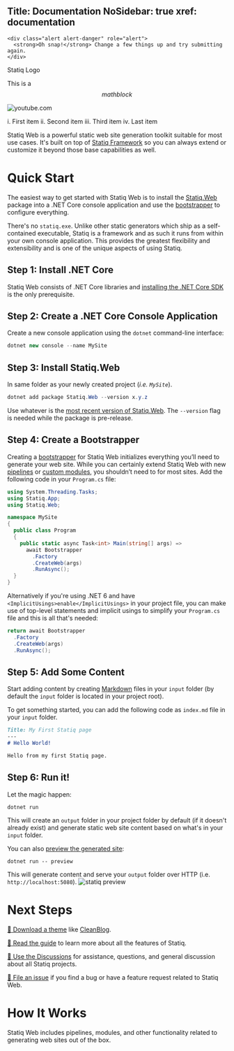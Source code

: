 Title: Documentation
NoSidebar: true
xref: documentation
---
```raw
<div class="alert alert-danger" role="alert">
  <strong>Oh snap!</strong> Change a few things up and try submitting again.
</div>
```

<?# Twitter 1717687765180031074 /?>
<?# YouTube u5ayTqlLWQQ /?>
<?# Link "api" /?>

<?# Figure Src="/img/Logo.png" ?>
Statiq Logo
<?#/ Figure ?>

This is a $$math block$$

![youtube.com](https://www.youtube.com/watch?v=mswPy5bt3TQ)

i. First item
ii. Second item
iii. Third item
iv. Last item

Statiq Web is a powerful static web site generation toolkit suitable for most use cases. It's built on top of [Statiq Framework](xref:bootstrapper) so you can always extend or customize it beyond those base capabilities as well.

# Quick Start

The easiest way to get started with Statiq Web is to install the [Statiq.Web](https://www.nuget.org/packages/Statiq.Web) package into a .NET Core console application and use the [bootstrapper](xref:bootstrapper) to configure everything.

There's no `statiq.exe`. Unlike other static generators which ship as a self-contained executable, Statiq is a framework and as such it runs from within your own console application. This provides the greatest flexibility and extensibility and is one of the unique aspects of using Statiq.

## Step 1: Install .NET Core

Statiq Web consists of .NET Core libraries and [installing the .NET Core SDK](https://dot.net) is the only prerequisite.

## Step 2: Create a .NET Core Console Application

Create a new console application using the `dotnet` command-line interface:

```csharp
dotnet new console --name MySite
```

## Step 3: Install Statiq.Web

In same folder as your newly created project (*i.e. `MySite`*).

```csharp
dotnet add package Statiq.Web --version x.y.z
```

Use whatever is the [most recent version of Statiq.Web](https://www.nuget.org/packages/Statiq.Web). The `--version` flag is needed while the package is pre-release.

## Step 4: Create a Bootstrapper

Creating a [bootstrapper](xref:bootstrapper) for Statiq Web initializes everything you’ll need to generate your web site. While you can certainly extend Statiq Web with new [pipelines](xref:bootstrapper) or [custom modules](xref:bootstrapper), you shouldn’t need to for most sites. Add the following code in your `Program.cs` file:

```csharp
using System.Threading.Tasks;
using Statiq.App;
using Statiq.Web;

namespace MySite
{
  public class Program
  {
    public static async Task<int> Main(string[] args) =>
      await Bootstrapper
        .Factory
        .CreateWeb(args)
        .RunAsync();
  }
}

```

Alternatively if you're using .NET 6 and have `<ImplicitUsings>enable</ImplicitUsings>` in your project file,
you can make use of top-level statements and implicit usings to simplify your `Program.cs` file
and this is all that's needed:

```csharp
return await Bootstrapper
  .Factory
  .CreateWeb(args)
  .RunAsync();
```

## Step 5: Add Some Content

Start adding content by creating [Markdown](xref:bootstrapper) files in your `input` folder (by default the `input` folder is located in your project root).

To get something started, you can add the following code as `index.md` file in your `input` folder.
```md
Title: My First Statiq page
---
# Hello World!

Hello from my first Statiq page.
```

## Step 6: Run it!

Let the magic happen:

```
dotnet run
```

This will create an `output` folder in your project folder by default (if it doesn't already exist) and generate static web site content based on what's in your `input` folder.

You can also [preview the generated site](xref:bootstrapper):

```
dotnet run -- preview
```

This will generate content and serve your `output` folder over HTTP (i.e. `http://localhost:5080`).
![statiq preview](https://user-images.githubusercontent.com/1647294/89655186-0198b580-d8ca-11ea-9db5-bef9a9592161.png)

# Next Steps

[🎨 Download a theme](xref:bootstrapper) like [CleanBlog](https://github.com/statiqdev/CleanBlog).

[📖 Read the guide](xref:bootstrapper) to learn more about all the features of Statiq.

[💬 Use the Discussions](https://github.com/orgs/statiqdev/discussions) for assistance, questions, and general discussion about all Statiq projects.

[🐞 File an issue](https://github.com/statiqdev/Statiq.Web/issues) if you find a bug or have a feature request related to Statiq Web.

# How It Works

<?! ^ _howitworks.md /?>

Statiq Web includes pipelines, modules, and other functionality related to generating web sites out of the box. 